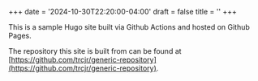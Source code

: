 +++
date = '2024-10-30T22:20:00-04:00'
draft = false
title = ''
+++

This is a sample Hugo site built via Github Actions and hosted on Github Pages.

The repository this site is built from can be found at [https://github.com/trcjr/generic-repository](https://github.com/trcjr/generic-repository).